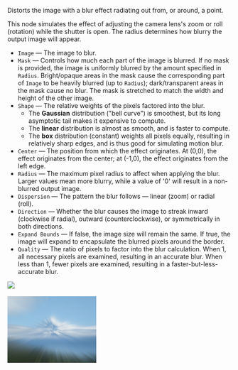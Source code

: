 Distorts the image with a blur effect radiating out from, or around, a point.

This node simulates the effect of adjusting the camera lens's zoom or roll (rotation) while the shutter is open.  The radius determines how blurry the output image will appear.

   - `Image` — The image to blur.
   - `Mask` — Controls how much each part of the image is blurred.  If no mask is provided, the image is uniformly blurred by the amount specified in `Radius`.  Bright/opaque areas in the mask cause the corresponding part of `Image` to be heavily blurred (up to `Radius`); dark/transparent areas in the mask cause no blur.  The mask is stretched to match the width and height of the other image.
   - `Shape` — The relative weights of the pixels factored into the blur.
      - The **Gaussian** distribution ("bell curve") is smoothest, but its long asymptotic tail makes it expensive to compute.
      - The **linear** distribution is almost as smooth, and is faster to compute.
      - The **box** distribution (constant) weights all pixels equally, resulting in relatively sharp edges, and is thus good for simulating motion blur.
   - `Center` — The position from which the effect originates.  At (0,0), the effect originates from the center; at (-1,0), the effect originates from the left edge.
   - `Radius` — The maximum pixel radius to affect when applying the blur.  Larger values mean more blurry, while a value of '0' will result in a non-blurred output image.
   - `Dispersion` — The pattern the blur follows — linear (zoom) or radial (roll).
   - `Direction` — Whether the blur causes the image to streak inward (clockwise if radial), outward (counterclockwise), or symmetrically in both directions.
   - `Expand Bounds` — If false, the image size will remain the same.  If true, the image will expand to encapsulate the blurred pixels around the border.
   - `Quality` — The ratio of pixels to factor into the blur calculation.  When 1, all necessary pixels are examined, resulting in an accurate blur.  When less than 1, fewer pixels are examined, resulting in a faster-but-less-accurate blur.

![](mountains.png)

![](blur-zoom.png)
